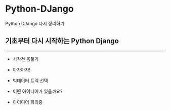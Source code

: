 # Python-DJango
Python DJango 다시 정리하기


## 기초부터 다시 시작하는 Python Django

---- 

- 시작전 몸풀기
- 아자아자!

- 빅데이터 트랙 선택

- 어떤 아이디어가 있을까요?

- 아이디어 회의중
